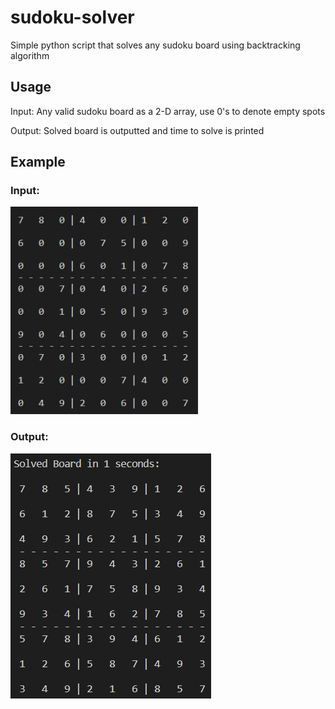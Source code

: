 # sudoku-solver

Simple python script that solves any sudoku board using backtracking algorithm

## Usage

Input: Any valid sudoku board as a 2-D array, use 0's to denote empty spots

Output: Solved board is outputted and time to solve is printed

## Example

### Input:

 <img src="Example_Input.png" title="Unsolved Board" style="display: inline-block; margin: 0 auto; max-width: 300px">

### Output:

<img src="Example_Output.png" title="Solved Board">
